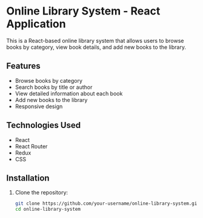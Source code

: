 # Online Library System - React Application

This is a React-based online library system that allows users to browse books by category, view book details, and add new books to the library.

## Features

- Browse books by category
- Search books by title or author
- View detailed information about each book
- Add new books to the library
- Responsive design

## Technologies Used

- React
- React Router
- Redux
- CSS

## Installation

1. Clone the repository:
   ```bash
   git clone https://github.com/your-username/online-library-system.git
   cd online-library-system
